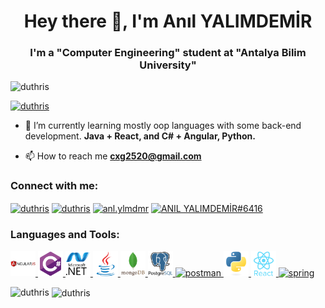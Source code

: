 <h1 align="center">Hey there 👋, I'm Anıl YALIMDEMİR</h1>
<h3 align="center">I'm a "Computer Engineering" student at "Antalya Bilim University"</h3>

<p align="left"> <img src="https://komarev.com/ghpvc/?username=duthris&label=Profile%20views&color=0e75b6&style=flat" alt="duthris" /> </p>

<p align="left"> <a href="https://github.com/ryo-ma/github-profile-trophy"><img src="https://github-profile-trophy.vercel.app/?username=duthris" alt="duthris" /></a> </p>

- 🌱 I’m currently learning mostly oop languages with some back-end development. **Java + React, and C# + Angular, Python.**

- 📫 How to reach me **cxg2520@gmail.com**

<h3 align="left">Connect with me:</h3>
<p align="left">
<a href="https://linkedin.com/in/duthris" target="blank"><img align="center" src="https://raw.githubusercontent.com/rahuldkjain/github-profile-readme-generator/neutral-icons/src/images/icons/Social/linked-in-alt.svg" alt="duthris" height="30" width="40" /></a>
<a href="https://fb.com/duthris" target="blank"><img align="center" src="https://raw.githubusercontent.com/rahuldkjain/github-profile-readme-generator/neutral-icons/src/images/icons/Social/facebook.svg" alt="duthris" height="30" width="40" /></a>
<a href="https://instagram.com/anl.ylmdmr" target="blank"><img align="center" src="https://raw.githubusercontent.com/rahuldkjain/github-profile-readme-generator/neutral-icons/src/images/icons/Social/instagram.svg" alt="anl.ylmdmr" height="30" width="40" /></a>
<a href="https://discord.gg/ANIL YALIMDEMİR#6416" target="blank"><img align="center" src="https://raw.githubusercontent.com/rahuldkjain/github-profile-readme-generator/neutral-icons/src/images/icons/Social/discord.svg" alt="ANIL YALIMDEMİR#6416" height="30" width="40" /></a>
</p>

<h3 align="left">Languages and Tools:</h3>
<p align="left"> <a href="https://angular.io" target="_blank"> <img src="https://raw.githubusercontent.com/devicons/devicon/master/icons/angularjs/angularjs-original-wordmark.svg" alt="angularjs" width="40" height="40"/> </a> <a href="https://www.w3schools.com/cs/" target="_blank"> <img src="https://raw.githubusercontent.com/devicons/devicon/master/icons/csharp/csharp-original.svg" alt="csharp" width="40" height="40"/> </a> <a href="https://dotnet.microsoft.com/" target="_blank"> <img src="https://raw.githubusercontent.com/devicons/devicon/master/icons/dot-net/dot-net-original-wordmark.svg" alt="dotnet" width="40" height="40"/> </a> <a href="https://www.java.com" target="_blank"> <img src="https://raw.githubusercontent.com/devicons/devicon/master/icons/java/java-original.svg" alt="java" width="40" height="40"/> </a> <a href="https://www.mongodb.com/" target="_blank"> <img src="https://raw.githubusercontent.com/devicons/devicon/master/icons/mongodb/mongodb-original-wordmark.svg" alt="mongodb" width="40" height="40"/> </a> <a href="https://www.postgresql.org" target="_blank"> <img src="https://raw.githubusercontent.com/devicons/devicon/master/icons/postgresql/postgresql-original-wordmark.svg" alt="postgresql" width="40" height="40"/> </a> <a href="https://postman.com" target="_blank"> <img src="https://www.vectorlogo.zone/logos/getpostman/getpostman-icon.svg" alt="postman" width="40" height="40"/> </a> <a href="https://www.python.org" target="_blank"> <img src="https://raw.githubusercontent.com/devicons/devicon/master/icons/python/python-original.svg" alt="python" width="40" height="40"/> </a> <a href="https://reactjs.org/" target="_blank"> <img src="https://raw.githubusercontent.com/devicons/devicon/master/icons/react/react-original-wordmark.svg" alt="react" width="40" height="40"/> </a> <a href="https://spring.io/" target="_blank"> <img src="https://www.vectorlogo.zone/logos/springio/springio-icon.svg" alt="spring" width="40" height="40"/> </a> </p>

<p><img align="left" src="https://github-readme-stats.vercel.app/api/top-langs?username=duthris&show_icons=true&locale=en&layout=compact" alt="duthris" /></p>

<p>&nbsp;<img align="center" src="https://github-readme-stats.vercel.app/api?username=duthris&show_icons=true&locale=en" alt="duthris" /></p>
